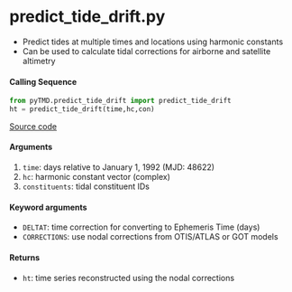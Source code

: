 predict_tide_drift.py
===============

 - Predict tides at multiple times and locations using harmonic constants
 - Can be used to calculate tidal corrections for airborne and satellite altimetry

#### Calling Sequence
```python
from pyTMD.predict_tide_drift import predict_tide_drift
ht = predict_tide_drift(time,hc,con)
```
[Source code](https://github.com/tsutterley/pyTMD/blob/main/pyTMD/predict_tide_drift.py)

#### Arguments
 1. `time`: days relative to January 1, 1992 (MJD: 48622)
 2. `hc`: harmonic constant vector (complex)
 3. `constituents`: tidal constituent IDs

#### Keyword arguments
 - `DELTAT`: time correction for converting to Ephemeris Time (days)
 - `CORRECTIONS`: use nodal corrections from OTIS/ATLAS or GOT models

#### Returns
 - `ht`: time series reconstructed using the nodal corrections
